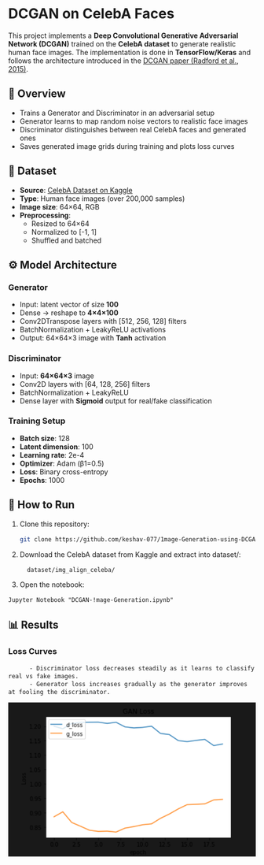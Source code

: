 # DCGAN on CelebA Faces

This project implements a **Deep Convolutional Generative Adversarial Network (DCGAN)** trained on the **CelebA dataset** to generate realistic human face images. The implementation is done in **TensorFlow/Keras** and follows the architecture introduced in the [DCGAN paper (Radford et al., 2015)](https://arxiv.org/abs/1511.06434).



## 📌 Overview
- Trains a Generator and Discriminator in an adversarial setup
- Generator learns to map random noise vectors to realistic face images
- Discriminator distinguishes between real CelebA faces and generated ones
- Saves generated image grids during training and plots loss curves


## 📂 Dataset
- **Source**: [CelebA Dataset on Kaggle](https://www.kaggle.com/datasets/jessicali9530/celeba-dataset)  
- **Type**: Human face images (over 200,000 samples)  
- **Image size**: 64×64, RGB  
- **Preprocessing**:
  - Resized to 64×64
  - Normalized to [-1, 1]
  - Shuffled and batched



## ⚙️ Model Architecture

### Generator
- Input: latent vector of size **100**
- Dense → reshape to **4×4×100**
- Conv2DTranspose layers with [512, 256, 128] filters
- BatchNormalization + LeakyReLU activations
- Output: 64×64×3 image with **Tanh** activation

### Discriminator
- Input: **64×64×3** image
- Conv2D layers with [64, 128, 256] filters
- BatchNormalization + LeakyReLU
- Dense layer with **Sigmoid** output for real/fake classification

### Training Setup
- **Batch size**: 128  
- **Latent dimension**: 100  
- **Learning rate**: 2e-4  
- **Optimizer**: Adam (β1=0.5)  
- **Loss**: Binary cross-entropy  
- **Epochs**: 1000  


## 🚀 How to Run

1. Clone this repository:
   ```bash
   git clone https://github.com/keshav-077/1mage-Generation-using-DCGAN
   ```

2. Download the CelebA dataset from Kaggle and extract into dataset/:
   ```
     dataset/img_align_celeba/
   ```


 3. Open the notebook:
   ```
  Jupyter Notebook "DCGAN-!mage-Generation.ipynb"

   ```


## 📊 Results

### Loss Curves
```
      - Discriminator loss decreases steadily as it learns to classify real vs fake images.
      - Generator loss increases gradually as the generator improves at fooling the discriminator.
```

   <img src="assessts/Screenshot 2025-09-05 174315.png" alt="LOss">
 

 

